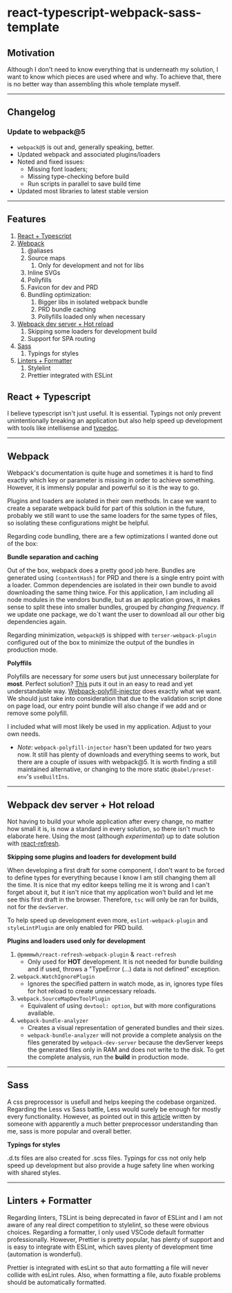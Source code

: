 # react-typescript-webpack-sass-template

## Motivation

Although I don't need to know everything that is underneath my solution, I want to know which pieces are used where and why. To achieve that, there is no better way than assembling this whole template myself.

---

## Changelog

### Update to webpack@5

-   `webpack@5` is out and, generally speaking, better.
-   Updated webpack and associated plugins/loaders
-   Noted and fixed issues:
    -   Missing font loaders;
    -   Missing type-checking before build
    -   Run scripts in parallel to save build time
-   Updated most libraries to latest stable version

---

## Features

1.  [React + Typescript](#react--typescript)
2.  [Webpack](#webpack)
    1.  @aliases
    2.  Source maps
        1. Only for development and not for libs
    3.  Inline SVGs
    4.  Pollyfills
    5.  Favicon for dev and PRD
    6.  Bundling optimization:
        1. Bigger libs in isolated webpack bundle
        2. PRD bundle caching
        3. Pollyfills loaded only when necessary
3.  [Webpack dev server + Hot reload](#webpack-dev-server--hot-reload)
    1. Skipping some loaders for development build
    2. Support for SPA routing
4.  [Sass](#sass)
    1.  Typings for styles
5.  [Linters + Formatter](#linters--formatter)
    1. Stylelint
    2. Prettier integrated with ESLint

## React + Typescript

I believe typescript isn't just useful. It is essential.
Typings not only prevent unintentionally breaking an application but also help speed up development with tools like intellisense and [typedoc](https://typedoc.org/guides/doccomments/).

---

## Webpack

Webpack's documentation is quite huge and sometimes it is hard to find exactly which key or parameter is missing in order to achieve something. However, it is immensly popular and powerful so it is the way to go.

Plugins and loaders are isolated in their own methods. In case we want to create a separate webpack build for part of this solution in the future, probably we still want to use the same loaders for the same types of files, so isolating these configurations might be helpful.

Regarding code bundling, there are a few optimizations I wanted done out of the box:

**Bundle separation and caching**

Out of the box, webpack does a pretty good job here.
Bundles are generated using `[contentHash]` for PRD and there is a single entry point with a loader.
Common dependencies are isolated in their own bundle to avoid downloading the same thing twice.
For this application, I am including all node modules in the vendors bundle, but as an application grows, it makes sense to split these into smaller bundles, grouped by _changing frequency_. If we update one package, we do´t want the user to download all our other big dependencies again.

Regarding minimization, `webpack@5` is shipped with `terser-webpack-plugin` configured out of the box to minimize the output of the bundles in production mode.

**Polyffils**

Polyfills are necessary for _some_ users but just unnecessary boilerplate for **most**.
Perfect solution? [This](https://medium.com/hackernoon/polyfills-everything-you-ever-wanted-to-know-or-maybe-a-bit-less-7c8de164e423) puts it out in an easy to read and yet understandable way. [Webpack-polyfill-injector](https://www.npmjs.com/package/webpack-polyfill-injector) does exactly what we want.
We should just take into consideration that due to the validation script done on page load, our entry point bundle will also change if we add and or remove some polyfill.

I included what will most likely be used in my application. Adjust to your own needs.

-   _Note_: `webpack-polyfill-injector` hasn't been updated for two years now. It still has plenty of downloads and everything seems to work, but there are a couple of issues with webpack@5. It is worth finding a still maintained alternative, or changing to the more static `@babel/preset-env`'s `useBuiltIns`.

---

## Webpack dev server + Hot reload

Not having to build your whole application after every change, no matter how small it is, is now a standard in every solution, so there isn't much to elaborate here. Using the most (although _experimental_) up to date solution with [react-refresh](https://github.com/pmmmwh/react-refresh-webpack-plugin).

**Skipping some plugins and loaders for development build**

When developing a first draft for some component, I don't want to be forced to define types for everything because I know I am still changing them all the time. It is nice that my editor keeps telling me it is wrong and I can't forget about it, but it isn't nice that my application won't build and let me see this first draft in the browser. Therefore, `tsc` will only be ran for builds, not for the `devServer`.

To help speed up development even more, `eslint-webpack-plugin` and `styleLintPlugin` are only enabled for PRD build.

**Plugins and loaders used only for development**

1. `@pmmmwh/react-refresh-webpack-plugin` & `react-refresh`
    - Only used for **HOT** development. It is not needed for bundle building and if used, throws a "TypeError (...) data is not defined" exception.
2. `webpack.WatchIgnorePlugin`
    - Ignores the specified pattern in watch mode, as in, ignores type files for hot reload to create unnecessary reloads.
3. `webpack.SourceMapDevToolPlugin`
    - Equivalent of using `devtool: option`, but with more configurations available.
4. `webpack-bundle-analyzer`
    - Creates a visual representation of generated bundles and their sizes.
    - `webpack-bundle-analyzer` will not provide a complete analysis on the files generated by `webpack-dev-server` because the devServer keeps the generated files only in RAM and does not write to the disk. To get the complete analysis, run the **build** in production mode.

---

## Sass

A css preprocessor is usefull and helps keeping the codebase organized.
Regarding the Less vs Sass battle, Less would surely be enough for mostly every functionality. However, as pointed out in this [article](https://css-tricks.com/sass-vs-less/) written by someone with apparently a much better preprocessor understanding than me, sass is more popular and overall better.

**Typings for styles**

.d.ts files are also created for .scss files.
Typings for css not only help speed up development but also provide a huge safety line when working with shared styles.

---

## Linters + Formatter

Regarding linters, TSLint is being deprecated in favor of ESLint and I am not aware of any real direct competition to stylelint, so these were obvious choices.
Regarding a formatter, I only used VSCode default formatter professionally. However, Prettier is pretty popular, has plenty of support and is easy to integrate with ESLint, which saves plenty of development time (automation is wonderful).

Prettier is integrated with esLint so that auto formatting a file will never collide with esLint rules. Also, when formatting a file, auto fixable problems should be automatically formatted.
